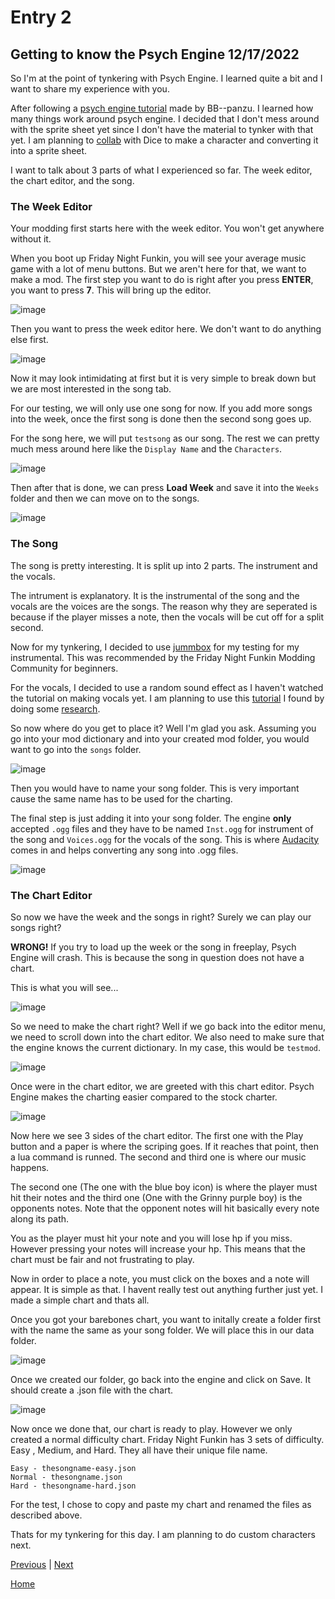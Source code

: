 # Entry 2
## Getting to know the Psych Engine 12/17/2022

So I'm at the point of tynkering with Psych Engine. I learned quite a bit and I want to share my experience with you.

After following a [psych engine tutorial](https://youtu.be/qxMyoudrFPs) made by BB--panzu. I learned how many things work around psych engine. I decided that I don't mess around with the sprite sheet yet since I don't have the material to tynker with that yet. I am planning to [collab](https://hstatsep.github.io/students/#skills) with Dice to make a character and converting it into a sprite sheet. 

I want to talk about 3 parts of what I experienced so far. The week editor, the chart editor, and the song. 

### The Week Editor

Your modding first starts here with the week editor. You won't get anywhere without it. 

When you boot up Friday Night Funkin, you will see your average music game with a lot of menu buttons. But we aren't here for that, we want to make a mod. The first step you want to do is right after you press **ENTER**, you want to press **7**. This will bring up the editor.

![image](../img/FreedomProject-3.png)

Then you want to press the week editor here. We don't want to do anything else first. 

![image](../img/FreedomProject-4.png)

Now it may look intimidating at first but it is very simple to break down but we are most interested in the song tab. 

For our testing, we will only use one song for now. If you add more songs into the week, once the first song is done then the second song goes up. 

For the song here, we will put `testsong` as our song. The rest we can pretty much mess around here like the `Display Name` and the `Characters`.

![image](../img/FreedomProject-5.png)

Then after that is done, we can press **Load Week** and save it into the `Weeks` folder and then we can move on to the songs. 

![image](../img/FreedomProject-6.png)

### The Song

The song is pretty interesting. It is split up into 2 parts. The instrument and the vocals.

The intrument is explanatory. It is the instrumental of the song and the vocals are the voices are the songs. The reason why they are seperated is because if the player misses a note, then the vocals will be cut off for a split second. 

Now for my tynkering, I decided to use [jummbox](https://jummbus.bitbucket.io) for my testing for my instrumental. This was recommended by the Friday Night Funkin Modding Community for beginners. 

For the vocals, I decided to use a random sound effect as I haven't watched the tutorial on making vocals yet. I am planning to use this [tutorial](https://youtu.be/pc8c-A0AJX4) I found by doing some [research](https://hstatsep.github.io/students/#skills). 

So now where do you get to place it? Well I'm glad you ask. Assuming you go into your mod dictionary and into your created mod folder, you would want to go into the `songs` folder.

![image](../img/FreedomProject-1.png)

Then you would have to name your song folder. This is very important cause the same name has to be used for the charting. 

The final step is just adding it into your song folder. The engine **only** accepted `.ogg` files and they have to be named `Inst.ogg` for instrument of the song and `Voices.ogg` for the vocals of the song. This is where [Audacity](https://www.audacityteam.org) comes in and helps converting any song into .ogg files. 

![image](../img/FreedomProject-2.png)

### The Chart Editor

So now we have the week and the songs in right? Surely we can play our songs right?

**WRONG!** If you try to load up the week or the song in freeplay, Psych Engine will crash. This is because the song in question does not have a chart. 

This is what you will see...

![image](../img/FreedomProject-7.png)

So we need to make the chart right? Well if we go back into the editor menu, we need to scroll down into the chart editor. We also need to make sure that the engine knows the current dictionary. In my case, this would be `testmod`.

![image](../img/FreedomProject-8.png)

Once were in the chart editor, we are greeted with this chart editor. Psych Engine makes the charting easier compared to the stock charter.

![image](../img/FreedomProject-9.png)

Now here we see 3 sides of the chart editor. The first one with the Play button and a paper is where the scriping goes. If it reaches that point, then a lua command is runned. The second and third one is where our music happens. 

The second one (The one with the blue boy icon) is where the player must hit their notes and the third one (One with the Grinny purple boy) is the opponents notes. Note that the opponent notes will hit basically every note along its path. 

You as the player must hit your note and you will lose hp if you miss. However pressing your notes will increase your hp. This means that the chart must be fair and not frustrating to play.

Now in order to place a note, you must click on the boxes and a note will appear. It is simple as that. I havent really test out anything further just yet. I made a simple chart and thats all.

Once you got your barebones chart, you want to initally create a folder first with the name the same as your song folder. We will place this in our data folder. 

![image](../img/FreedomProject-10.png)

Once we created our folder, go back into the engine and click on Save. It should create a .json file with the chart.

![image](../img/FreedomProject-11.png)

Now once we done that, our chart is ready to play. However we only created a normal difficulty chart. Friday Night Funkin has 3 sets of difficulty. Easy , Medium, and Hard. They all have their unique file name.

```
Easy - thesongname-easy.json
Normal - thesongname.json
Hard - thesongname-hard.json
```

For the test, I chose to copy and paste my chart and renamed the files as described above. 

Thats for my tynkering for this day. I am planning to do custom characters next. 

[Previous](entry01.md) | [Next](entry03.md)

[Home](../README.md)
